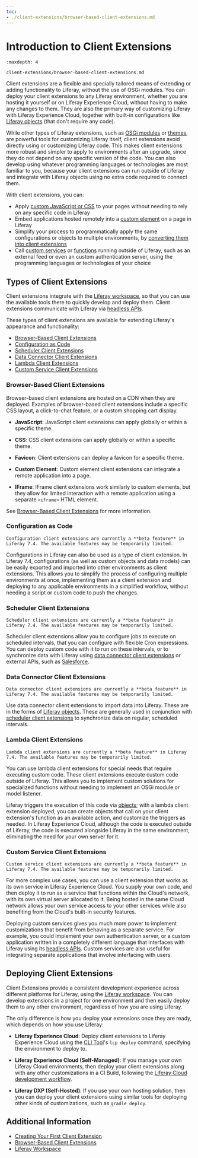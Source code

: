 ```yaml
---
toc:
- ./client-extensions/browser-based-client-extensions.md
---
```

# Introduction to Client Extensions

```{toctree}
:maxdepth: 4

client-extensions/browser-based-client-extensions.md
```

Client extensions are a flexible and specially tailored means of extending or adding functionality to Liferay, without the use of OSGi modules. You can deploy your client extensions to any Liferay environment, whether you are hosting it yourself or on Liferay Experience Cloud, without having to make any changes to them. They are also the primary way of customizing Liferay with Liferay Experience Cloud, together with built-in configurations like [Liferay objects](./objects.md) (that don't require any code).

While other types of Liferay extensions, such as [OSGi modules](../liferay-internals/fundamentals/module-projects.md) or [themes](../site-building/site-appearance/themes/introduction-to-themes.md), are powerful tools for customizing Liferay itself, client extensions avoid directly using or customizing Liferay code. This makes client extensions more robust and simpler to apply to environments after an upgrade, since they do not depend on any specific version of the code. You can also develop using whatever programming languages or technologies are most familiar to you, because your client extensions can run outside of Liferay and integrate with Liferay objects using no extra code required to connect them.

With client extensions, you can:

* Apply [custom JavaScript or CSS](#browser-based-client-extensions) to your pages without needing to rely on any specific code in Liferay
* Embed applications hosted remotely into a [custom element](./client-extensions/browser-based-client-extensions/understanding-custom-element-and-iframe-client-extensions.md) on a page in Liferay
* Simplify your process to programmatically apply the same configurations or objects to multiple environments, by [converting them into client extensions](#configuration-as-code)
* Call [custom services](#custom-service-client-extensions) or [functions](#lambda-client-extensions) running outside of Liferay, such as an external feed or even an custom authentication server, using the programming languages or technologies of your choice

## Types of Client Extensions

Client extensions integrate with the [Liferay workspace](./tooling/liferay-workspace/what-is-liferay-workspace.md), so that you can use the available tools there to quickly develop and deploy them. Client extensions communicate with Liferay via [headless APIs](../headless-delivery/using-liferay-as-a-headless-platform.md).

These types of client extensions are available for extending Liferay's appearance and functionality:

* [Browser-Based Client Extensions](#browser-based-client-extensions)
* [Configuration as Code](#configuration-as-code)
* [Scheduler Client Extensions](#scheduler-client-extensions)
* [Data Connector Client Extensions](#data-connector-client-extensions)
* [Lambda Client Extensions](#lambda-client-extensions)
* [Custom Service Client Extensions](#custom-service-client-extensions)

### Browser-Based Client Extensions

Browser-based client extensions are hosted on a CDN when they are deployed. Examples of browser-based client extensions include a specific CSS layout, a click-to-chat feature, or a custom shopping cart display.

* **JavaScript**: JavaScript client extensions can apply globally or within a specific theme.

* **CSS**: CSS client extensions can apply globally or within a specific theme.

* **Favicon**: Client extensions can deploy a favicon for a specific theme.

* **Custom Element**: Custom element client extensions can integrate a remote application into a page.

* **IFrame**: IFrame client extensions work similarly to custom elements, but they allow for limited interaction with a remote application using a separate `<iframe>` HTML element.

See [Browser-Based Client Extensions](./client-extensions/browser-based-client-extensions.md) for more information.

### Configuration as Code

```{warning}
Configuration client extensions are currently a **beta feature** in Liferay 7.4. The available features may be temporarily limited.
```

Configurations in Liferay can also be used as a type of client extension. In Liferay 7.4, configurations (as well as custom objects and data models) can be easily exported and imported into other environments as client extensions. This allows you to simplify the process of configuring multiple environments at once, implementing them as a client extension and deploying to any applicable environments in a simplified workflow, without needing a script or custom code to push the changes.

### Scheduler Client Extensions

```{warning}
Scheduler client extensions are currently a **beta feature** in Liferay 7.4. The available features may be temporarily limited.
```

Scheduler client extensions allow you to configure jobs to execute on scheduled intervals, that you can configure with flexible Cron expressions. You can deploy custom code with it to run on these intervals, or to synchronize data with Liferay using [data connector client extensions](#data-connector-client-extensions) or external APIs, such as [Salesforce](https://www.salesforce.com).

### Data Connector Client Extensions

```{warning}
Data connector client extensions are currently a **beta feature** in Liferay 7.4. The available features may be temporarily limited.
```

Use data connector client extensions to import data into Liferay. These are in the forms of [Liferay objects](./objects.md). These are generally used in conjunction with [scheduler client extensions](#scheduler-client-extensions) to synchronize data on regular, scheduled intervals.

### Lambda Client Extensions

```{warning}
Lambda client extensions are currently a **beta feature** in Liferay 7.4. The available features may be temporarily limited.
```

You can use lambda client extensions for special needs that require executing custom code. These client extensions execute custom code outside of Liferay. This allows you to implement custom solutions for specialized functions without needing to implement an OSGi module or model listener.

Liferay triggers the execution of this code via [objects](./objects.md); with a lambda client extension deployed, you can create objects that call on your client extension's function as an available action, and customize the triggers as needed. In Liferay Experience Cloud, although the code is executed outside of Liferay, the code is executed alongside Liferay in the same environment, eliminating the need for your own server for it.

### Custom Service Client Extensions

```{warning}
Custom service client extensions are currently a **beta feature** in Liferay 7.4. The available features may be temporarily limited.
```

For more complex use cases, you can use a client extension that works as its own service in Liferay Experience Cloud. You supply your own code, and then deploy it to run as a service that functions within the Cloud's network, with its own virtual server allocated to it. Being hosted in the same Cloud network allows your own service access to your other services while also benefiting from the Cloud's built-in security features.

Deploying custom services gives you much more power to implement customizations that benefit from behaving as a separate service. For example, you could implement your own authentication server, or a custom application written in a completely different language that interfaces with Liferay using its [headless APIs](../headless-delivery/using-liferay-as-a-headless-platform.md). Custom services are also useful for integrating separate applications that involve interfacing with users.

## Deploying Client Extensions

Client Extensions provide a consistent development experience across different platforms for Liferay, using the [Liferay workspace](./tooling/liferay-workspace/what-is-liferay-workspace.md). You can develop extensions in a project for one environment and then easily deploy them to any other environment, regardless of how you are using Liferay.

The only difference is how you deploy your extensions once they are ready, which depends on how you use Liferay:

* **Liferay Experience Cloud**: Deploy client extensions to Liferay Experience Cloud using the [CLI Tool](https://learn.liferay.com/dxp-cloud/latest/en/reference/command-line-tool.html)'s `lcp deploy` command, specifying the environment to deploy to.

* **Liferay Experience Cloud (Self-Managed)**: If you manage your own Liferay Cloud environments, then deploy your client extensions along with any other customizations in a CI Build, following the [Liferay Cloud development workflow](https://learn.liferay.com/dxp-cloud/latest/en/build-and-deploy/deploying-changes-via-the-dxp-cloud-console.html).

* **Liferay DXP (Self-Hosted)**: If you use your own hosting solution, then you can deploy your client extensions using similar tools for deploying other kinds of customizations, such as `gradle deploy`.

## Additional Information

* [Creating Your First Client Extension](./client-extensions/browser-based-client-extensions/developer-guide/creating-your-first-global-javascript-client-extension.md)
* [Browser-Based Client Extensions](./client-extensions/browser-based-client-extensions.md)
* [Liferay Workspace](./tooling/liferay-workspace/what-is-liferay-workspace.md)
